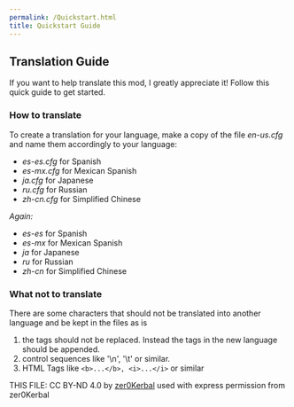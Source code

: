 ```yaml
---
permalink: /Quickstart.html
title: Quickstart Guide
---
```

<!--
quickstart.md v1.0.2.0
Localization project
created: 01 Jan 2018
updated: 04 Jun 2023

THIS FILE:
    CC BY-ND-4.0
    by [zer0Kerbal](https://gitbug.com/zer0Kerbal) -->

## Translation Guide

If you want to help translate this mod, I greatly appreciate it! Follow this quick guide to get started.

### How to translate

To create a translation for your language, make a copy of the file *en-us.cfg* and name them accordingly to your language:

* *es-es.cfg* for Spanish
* *es-mx.cfg* for Mexican Spanish
* *ja.cfg* for Japanese
* *ru.cfg* for Russian
* *zh-cn.cfg* for Simplified Chinese

*Again:*

* *es-es* for Spanish
* *es-mx* for Mexican Spanish
* *ja* for Japanese
* *ru* for Russian
* *zh-cn* for Simplified Chinese

### What not to translate

There are some characters that should not be translated into another language and be kept in the files as is

1. the tags should not be replaced. Instead the tags in the new language should be appended.
2. control sequences like '\n', '\t' or similar.
3. HTML Tags like `<b>...</b>, <i>...</i>` or similar

THIS FILE: CC BY-ND 4.0 by [zer0Kerbal](https://github.com/zer0Kerbal)
  used with express permission from zer0Kerbal